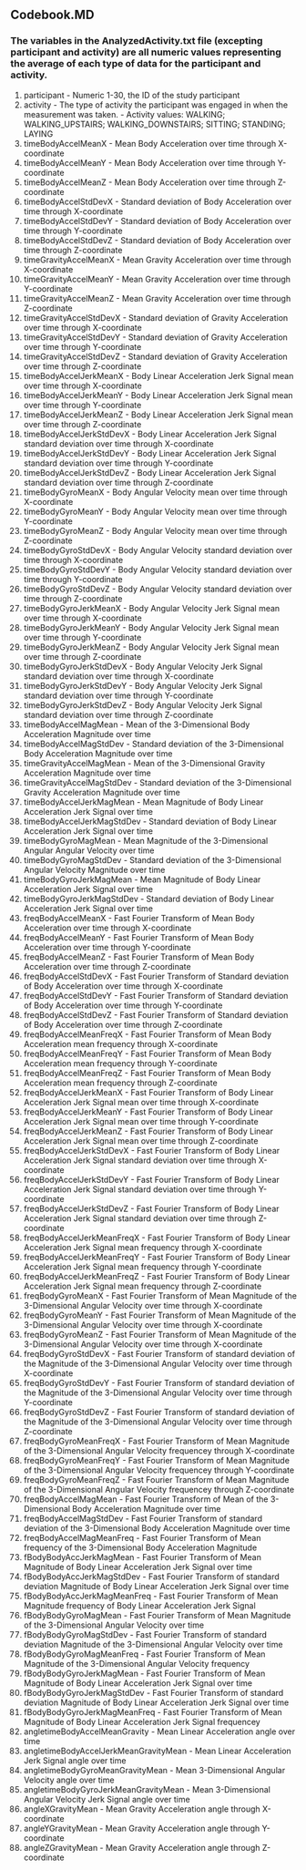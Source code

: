 <h2>Codebook.MD</h2>
<h3>The variables in the AnalyzedActivity.txt file (excepting participant and activity) are all numeric values representing the average of each type of data for the participant and activity.</h3>
<ol>
<li>participant - Numeric 1-30, the ID of the study participant</li>
<li>activity  -  The type of activity the participant was engaged in when the measurement was taken.  
              -  Activity values:  WALKING; WALKING_UPSTAIRS; WALKING_DOWNSTAIRS; SITTING; STANDING; LAYING</li>
<li>timeBodyAccelMeanX  - Mean Body Acceleration over time through X-coordinate </li>
<li>timeBodyAccelMeanY  - Mean Body Acceleration over time through Y-coordinate </li>
<li>timeBodyAccelMeanZ  - Mean Body Acceleration over time through Z-coordinate </li>
<li>timeBodyAccelStdDevX  - Standard deviation of Body Acceleration over time through X-coordinate </li>
<li>timeBodyAccelStdDevY  - Standard deviation of Body Acceleration over time through Y-coordinate </li>
<li>timeBodyAccelStdDevZ  - Standard deviation of Body Acceleration over time through Z-coordinate </li>
<li>timeGravityAccelMeanX  - Mean Gravity Acceleration over time through X-coordinate </li>
<li>timeGravityAccelMeanY  - Mean Gravity Acceleration over time through Y-coordinate </li>
<li>timeGravityAccelMeanZ  - Mean Gravity Acceleration over time through Z-coordinate </li>
<li>timeGravityAccelStdDevX  - Standard deviation of Gravity Acceleration over time through X-coordinate </li>
<li>timeGravityAccelStdDevY  - Standard deviation of Gravity Acceleration over time through Y-coordinate </li>
<li>timeGravityAccelStdDevZ  - Standard deviation of Gravity Acceleration over time through Z-coordinate </li>
<li>timeBodyAccelJerkMeanX  - Body Linear Acceleration Jerk Signal mean over time through X-coordinate </li>
<li>timeBodyAccelJerkMeanY  - Body Linear Acceleration Jerk Signal mean over time through Y-coordinate </li>
<li>timeBodyAccelJerkMeanZ  - Body Linear Acceleration Jerk Signal mean over time through Z-coordinate </li>
<li>timeBodyAccelJerkStdDevX  - Body Linear Acceleration Jerk Signal standard deviation over time through X-coordinate </li>
<li>timeBodyAccelJerkStdDevY  - Body Linear Acceleration Jerk Signal standard deviation over time through Y-coordinate </li>
<li>timeBodyAccelJerkStdDevZ  - Body Linear Acceleration Jerk Signal standard deviation over time through Z-coordinate </li>
<li>timeBodyGyroMeanX  - Body Angular Velocity mean over time through X-coordinate </li>
<li>timeBodyGyroMeanY  - Body Angular Velocity mean over time through Y-coordinate </li>
<li>timeBodyGyroMeanZ  - Body Angular Velocity mean over time through Z-coordinate </li>
<li>timeBodyGyroStdDevX  - Body Angular Velocity standard deviation over time through X-coordinate </li>
<li>timeBodyGyroStdDevY  - Body Angular Velocity standard deviation over time through Y-coordinate </li>
<li>timeBodyGyroStdDevZ  - Body Angular Velocity standard deviation over time through Z-coordinate </li>
<li>timeBodyGyroJerkMeanX  - Body Angular Velocity Jerk Signal mean over time through X-coordinate </li>
<li>timeBodyGyroJerkMeanY  - Body Angular Velocity Jerk Signal mean over time through Y-coordinate </li>
<li>timeBodyGyroJerkMeanZ  - Body Angular Velocity Jerk Signal mean over time through Z-coordinate </li>
<li>timeBodyGyroJerkStdDevX  - Body Angular Velocity Jerk Signal standard deviation over time through X-coordinate </li>
<li>timeBodyGyroJerkStdDevY  - Body Angular Velocity Jerk Signal standard deviation over time through Y-coordinate </li>
<li>timeBodyGyroJerkStdDevZ  - Body Angular Velocity Jerk Signal standard deviation over time through Z-coordinate </li>
<li>timeBodyAccelMagMean - Mean of the 3-Dimensional Body Acceleration Magnitude over time </li>
<li>timeBodyAccelMagStdDev - Standard deviation of the 3-Dimensional Body Acceleration Magnitude over time </li>
<li>timeGravityAccelMagMean - Mean of the 3-Dimensional Gravity Acceleration Magnitude over time </li>
<li>timeGravityAccelMagStdDev - Standard deviation of the 3-Dimensional Gravity Acceleration Magnitude over time </li>
<li>timeBodyAccelJerkMagMean  - Mean Magnitude of Body Linear Acceleration Jerk Signal over time </li>
<li>timeBodyAccelJerkMagStdDev  - Standard deviation of Body Linear Acceleration Jerk Signal over time </li>
<li>timeBodyGyroMagMean  - Mean Magnitude of the 3-Dimensional  Angular Angular Velocity over time </li>
<li>timeBodyGyroMagStdDev - Standard deviation of the 3-Dimensional Angular Velocity Magnitude over time </li>
<li>timeBodyGyroJerkMagMean  - Mean Magnitude of Body Linear Acceleration Jerk Signal over time </li>
<li>timeBodyGyroJerkMagStdDev  - Standard deviation of Body Linear Acceleration Jerk Signal over time </li>
<li>freqBodyAccelMeanX  - Fast Fourier Transform of Mean Body Acceleration over time through X-coordinate </li>
<li>freqBodyAccelMeanY  - Fast Fourier Transform of Mean Body Acceleration over time through Y-coordinate </li>
<li>freqBodyAccelMeanZ  - Fast Fourier Transform of Mean Body Acceleration over time through Z-coordinate </li>
<li>freqBodyAccelStdDevX  - Fast Fourier Transform of Standard deviation of Body Acceleration over time through X-coordinate </li>
<li>freqBodyAccelStdDevY  - Fast Fourier Transform of Standard deviation of Body Acceleration over time through Y-coordinate</li>
<li>freqBodyAccelStdDevZ  - Fast Fourier Transform of Standard deviation of Body Acceleration over time through Z-coordinate</li>
<li>freqBodyAccelMeanFreqX  - Fast Fourier Transform of Mean Body Acceleration mean frequency through X-coordinate</li>
<li>freqBodyAccelMeanFreqY  - Fast Fourier Transform of Mean Body Acceleration mean frequency through Y-coordinate</li>
<li>freqBodyAccelMeanFreqZ  - Fast Fourier Transform of Mean Body Acceleration mean frequency through Z-coordinate</li>
<li>freqBodyAccelJerkMeanX  - Fast Fourier Transform of Body Linear Acceleration Jerk Signal mean over time through X-coordinate </li>
<li>freqBodyAccelJerkMeanY  - Fast Fourier Transform of Body Linear Acceleration Jerk Signal mean over time through Y-coordinate </li>
<li>freqBodyAccelJerkMeanZ  - Fast Fourier Transform of Body Linear Acceleration Jerk Signal mean over time through Z-coordinate </li>
<li>freqBodyAccelJerkStdDevX - Fast Fourier Transform of Body Linear Acceleration Jerk Signal standard deviation over time through X-coordinate </li>
<li>freqBodyAccelJerkStdDevY - Fast Fourier Transform of Body Linear Acceleration Jerk Signal standard deviation over time through Y-coordinate </li>
<li>freqBodyAccelJerkStdDevZ - Fast Fourier Transform of Body Linear Acceleration Jerk Signal standard deviation over time through Z-coordinate </li>
<li>freqBodyAccelJerkMeanFreqX  - Fast Fourier Transform of Body Linear Acceleration Jerk Signal mean frequency through X-coordinate </li>
<li>freqBodyAccelJerkMeanFreqY  - Fast Fourier Transform of Body Linear Acceleration Jerk Signal mean frequency through Y-coordinate </li>
<li>freqBodyAccelJerkMeanFreqZ  - Fast Fourier Transform of Body Linear Acceleration Jerk Signal mean frequency through Z-coordinate </li>
<li>freqBodyGyroMeanX  - Fast Fourier Transform of Mean Magnitude of the 3-Dimensional  Angular Velocity over time through X-coordinate  </li>
<li>freqBodyGyroMeanY  - Fast Fourier Transform of Mean Magnitude of the 3-Dimensional  Angular Velocity over time through X-coordinate </li>
<li>freqBodyGyroMeanZ  - Fast Fourier Transform of Mean Magnitude of the 3-Dimensional  Angular Velocity over time through X-coordinate </li>
<li>freqBodyGyroStdDevX  - Fast Fourier Transform of standard deviation of the Magnitude of the 3-Dimensional Angular Velocity over time through X-coordinate  </li>
<li>freqBodyGyroStdDevY  - Fast Fourier Transform of standard deviation of the Magnitude of the 3-Dimensional Angular Velocity over time through Y-coordinate  </li>
<li>freqBodyGyroStdDevZ  - Fast Fourier Transform of standard deviation of the Magnitude of the 3-Dimensional Angular Velocity over time through Z-coordinate  </li>
<li>freqBodyGyroMeanFreqX  - Fast Fourier Transform of Mean Magnitude of the 3-Dimensional Angular Velocity frequencey through X-coordinate  </li>
<li>freqBodyGyroMeanFreqY  - Fast Fourier Transform of Mean Magnitude of the 3-Dimensional Angular Velocity frequencey through Y-coordinate  </li>
<li>freqBodyGyroMeanFreqZ  - Fast Fourier Transform of Mean Magnitude of the 3-Dimensional Angular Velocity frequencey through Z-coordinate  </li>
<li>freqBodyAccelMagMean  - Fast Fourier Transform of Mean of the 3-Dimensional Body Acceleration Magnitude over time </li>
<li>freqBodyAccelMagStdDev  - Fast Fourier Transform of standard deviation of the 3-Dimensional Body Acceleration Magnitude over time </li>
<li>freqBodyAccelMagMeanFreq  - Fast Fourier Transform of Mean frequency of the 3-Dimensional Body Acceleration Magnitude </li>
<li>fBodyBodyAccJerkMagMean  - Fast Fourier Transform of Mean Magnitude of Body Linear Acceleration Jerk Signal over time </li>
<li>fBodyBodyAccJerkMagStdDev  - Fast Fourier Transform of standard deviation Magnitude of Body Linear Acceleration Jerk Signal over time</li>
<li>fBodyBodyAccJerkMagMeanFreq  - Fast Fourier Transform of Mean Magnitude frequency of Body Linear Acceleration Jerk Signal </li>
<li>fBodyBodyGyroMagMean  - Fast Fourier Transform of Mean Magnitude of the 3-Dimensional Angular Velocity over time </li>
<li>fBodyBodyGyroMagStdDev  - Fast Fourier Transform of standard deviation Magnitude of the 3-Dimensional Angular Velocity over time</li>
<li>fBodyBodyGyroMagMeanFreq  - Fast Fourier Transform of Mean Magnitude of the 3-Dimensional Angular Velocity frequency</li>
<li>fBodyBodyGyroJerkMagMean  - Fast Fourier Transform of Mean Magnitude of Body Linear Acceleration Jerk Signal over time </li>
<li>fBodyBodyGyroJerkMagStdDev  - Fast Fourier Transform of standard deviation Magnitude of Body Linear Acceleration Jerk Signal over time</li>
<li>fBodyBodyGyroJerkMagMeanFreq  - Fast Fourier Transform of Mean Magnitude of Body Linear Acceleration Jerk Signal frequencey</li>
<li>angletimeBodyAccelMeanGravity  - Mean Linear Acceleration angle over time</li>
<li>angletimeBodyAccelJerkMeanGravityMean  - Mean Linear Acceleration Jerk Signal angle over time</li>
<li>angletimeBodyGyroMeanGravityMean  - Mean 3-Dimensional Angular Velocity angle over time</li>
<li>angletimeBodyGyroJerkMeanGravityMean  - Mean 3-Dimensional Angular Velocity Jerk Signal angle over time</li>
<li>angleXGravityMean  - Mean Gravity Acceleration angle through X-coordinate </li>
<li>angleYGravityMean  - Mean Gravity Acceleration angle through Y-coordinate </li>
<li>angleZGravityMean  - Mean Gravity Acceleration angle through Z-coordinate </li>
</ol>
